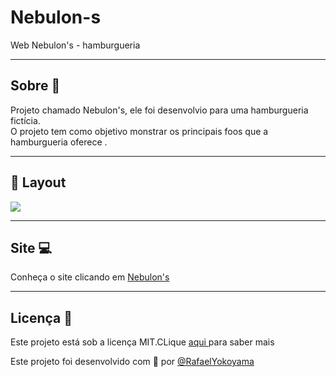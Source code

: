 # Nebulon-s
 Web Nebulon's - hamburgueria 
    


<hr>

## Sobre 📖

Projeto chamado Nebulon's, ele foi desenvolvio para uma hamburgueria fictícia.
 <br/>
O projeto tem como objetivo monstrar os principais foos que a hamburgueria oferece .

<hr>

## 🎨 Layout

![](img\gif.foto.gif)

<hr>

## Site 💻

Conheça o site clicando em <a href="https://nebulons.netlify.app/"> Nebulon's </a>

<hr>

## Licença 📝

Este projeto está sob a licença MIT.CLique <a href="https://github.com/Rafael-Yokoyama/Nebulon-s/blob/main/LICENSE"> aqui </a> para saber mais

Este projeto foi desenvolvido com 💛 por <a href="https://github.com/Rafael-Yokoyama"> @RafaelYokoyama </a>
